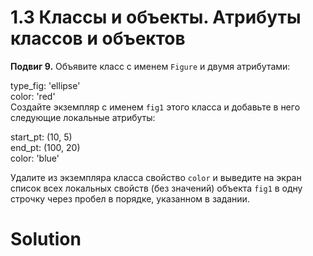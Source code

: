 # 1.3 Классы и объекты. Атрибуты классов и объектов

**Подвиг 9.** Объявите класс с именем `Figure` и двумя атрибутами:

type_fig: 'ellipse'\
color: 'red'\
Создайте экземпляр с именем `fig1` этого класса и добавьте в него
следующие локальные атрибуты:

start_pt: (10, 5)\
end_pt: (100, 20)\
color: 'blue'

Удалите из экземпляра класса свойство `color` и выведите на экран
список всех локальных свойств (без значений) объекта `fig1` в одну 
строчку через пробел в порядке, указанном в задании.

# Solution

```

```

